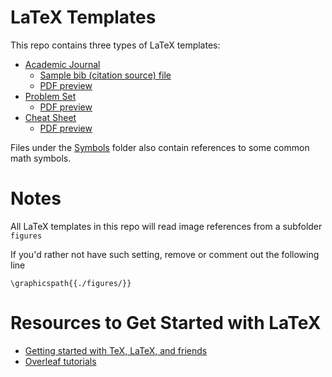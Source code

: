# LaTeX Templates
This repo contains three types of LaTeX templates: 
* [Academic Journal](https://github.com/scaotravis/LaTeX-Templates/blob/master/Academic-Journal/journal.tex)
  * [Sample bib (citation source) file](https://github.com/scaotravis/LaTeX-Templates/blob/master/Academic-Journal/bibliography.bib)
  * [PDF preview](https://github.com/scaotravis/LaTeX-Templates/blob/master/Academic-Journal/journal.pdf)
* [Problem Set](https://github.com/scaotravis/LaTeX-Templates/blob/master/Problem-Set/problem-set.tex)
  * [PDF preview](https://github.com/scaotravis/LaTeX-Templates/blob/master/Problem-Set/problem-set.pdf)
* [Cheat Sheet](https://github.com/scaotravis/LaTeX-Templates/blob/master/Cheat-Sheet/cheat-sheet.tex)
  * [PDF preview](https://github.com/scaotravis/LaTeX-Templates/blob/master/Cheat-Sheet/cheat-sheet.pdf)

Files under the [Symbols](https://github.com/scaotravis/LaTeX-Templates/tree/master/Symbols) folder also contain references to some common math symbols. 

# Notes
All LaTeX templates in this repo will read image references from a subfolder `figures`

If you'd rather not have such setting, remove or comment out the following line 
```
\graphicspath{{./figures/}}
```

# Resources to Get Started with LaTeX
* [Getting started with TeX, LaTeX, and friends](https://www.tug.org/begin.html)
* [Overleaf tutorials](https://www.overleaf.com/learn/latex/Tutorials)